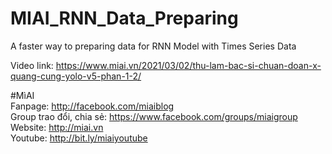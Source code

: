 # MIAI_RNN_Data_Preparing
A faster way to preparing data for RNN Model with Times Series Data

Video link:  https://www.miai.vn/2021/03/02/thu-lam-bac-si-chuan-doan-x-quang-cung-yolo-v5-phan-1-2/

#MìAI <br>
Fanpage: http://facebook.com/miaiblog<br>
Group trao đổi, chia sẻ: https://www.facebook.com/groups/miaigroup<br>
Website: http://miai.vn<br>
Youtube: http://bit.ly/miaiyoutube<br>
